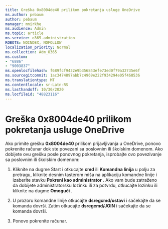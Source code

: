 ```yaml
---
title: Greška 0x8004de40 prilikom pokretanja usluge OneDrive
ms.author: pebaum
author: pebaum
manager: mnirkhe
ms.audience: Admin
ms.topic: article
ms.service: o365-administration
ROBOTS: NOINDEX, NOFOLLOW
localization_priority: Normal
ms.collection: Adm_O365
ms.custom:
- "6886"
- "9003837"
ms.openlocfilehash: f689fcf9432e9b356843efe73ed0f79a32735e6f
ms.sourcegitcommit: 1ac3474897abb7c4969e222f934294e05f468536
ms.translationtype: MT
ms.contentlocale: sr-Latn-RS
ms.lasthandoff: 10/30/2020
ms.locfileid: "48823116"
---
```

# <a name="0x8004de40-error-when-launching-onedrive"></a>Greška 0x8004de40 prilikom pokretanja usluge OneDrive

Ako primite grešku **0x8004de40** prilikom prijavljivanja u OneDrive, ponovo pokrenite računar dok ste povezani sa poslovnim ili školskim domenom. Ako dobijete ovu grešku posle ponovnog pokretanja, isprobajte ovo povezivanje sa poslovnim ili školskim domenom:

1. Kliknite na dugme Start i otkucajte **cmd** ili **Komandna linija**  u polju za pretragu, kliknite desnim tasterom miša na aplikaciju komandne linije i izaberite stavku  **Pokreni kao administrator** . Ako vam bude zatraženo da dobijete administratorsku lozinku ili za potvrdu, otkucajte lozinku ili kliknite na dugme **Omogući** .  

2. U prozoru komandne linije otkucajte **dsregcmd/ostavi**  i sačekajte da se komanda dovrši. Zatim otkucajte **dsregcmd/JOIN** i sačekajte da se komanda dovrši.
3. Ponovo pokrenite računar.
